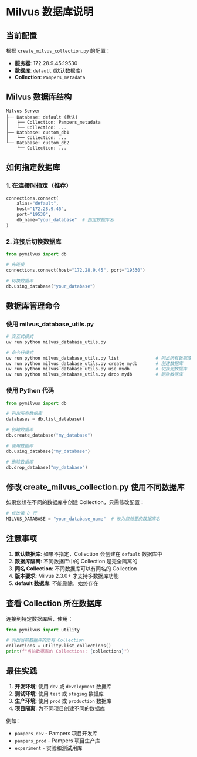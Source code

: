 # Milvus 数据库说明

## 当前配置

根据 `create_milvus_collection.py` 的配置：

- **服务器**: 172.28.9.45:19530
- **数据库**: `default` (默认数据库)
- **Collection**: `Pampers_metadata`

## Milvus 数据库结构

```
Milvus Server
├── Database: default (默认)
│   ├── Collection: Pampers_metadata
│   └── Collection: ...
├── Database: custom_db1
│   └── Collection: ...
└── Database: custom_db2
    └── Collection: ...
```

## 如何指定数据库

### 1. 在连接时指定（推荐）
```python
connections.connect(
    alias="default",
    host="172.28.9.45",
    port="19530",
    db_name="your_database"  # 指定数据库名
)
```

### 2. 连接后切换数据库
```python
from pymilvus import db

# 先连接
connections.connect(host="172.28.9.45", port="19530")

# 切换数据库
db.using_database("your_database")
```

## 数据库管理命令

### 使用 milvus_database_utils.py

```bash
# 交互式模式
uv run python milvus_database_utils.py

# 命令行模式
uv run python milvus_database_utils.py list              # 列出所有数据库
uv run python milvus_database_utils.py create mydb       # 创建数据库
uv run python milvus_database_utils.py use mydb          # 切换到数据库
uv run python milvus_database_utils.py drop mydb         # 删除数据库
```

### 使用 Python 代码

```python
from pymilvus import db

# 列出所有数据库
databases = db.list_database()

# 创建数据库
db.create_database("my_database")

# 使用数据库
db.using_database("my_database")

# 删除数据库
db.drop_database("my_database")
```

## 修改 create_milvus_collection.py 使用不同数据库

如果您想在不同的数据库中创建 Collection，只需修改配置：

```python
# 修改第 8 行
MILVUS_DATABASE = "your_database_name"  # 改为您想要的数据库名
```

## 注意事项

1. **默认数据库**: 如果不指定，Collection 会创建在 `default` 数据库中
2. **数据库隔离**: 不同数据库中的 Collection 是完全隔离的
3. **同名 Collection**: 不同数据库可以有同名的 Collection
4. **版本要求**: Milvus 2.3.0+ 才支持多数据库功能
5. **default 数据库**: 不能删除，始终存在

## 查看 Collection 所在数据库

连接到特定数据库后，使用：

```python
from pymilvus import utility

# 列出当前数据库的所有 Collection
collections = utility.list_collections()
print(f"当前数据库的 Collections: {collections}")
```

## 最佳实践

1. **开发环境**: 使用 `dev` 或 `development` 数据库
2. **测试环境**: 使用 `test` 或 `staging` 数据库  
3. **生产环境**: 使用 `prod` 或 `production` 数据库
4. **项目隔离**: 为不同项目创建不同的数据库

例如：
- `pampers_dev` - Pampers 项目开发库
- `pampers_prod` - Pampers 项目生产库
- `experiment` - 实验和测试用库